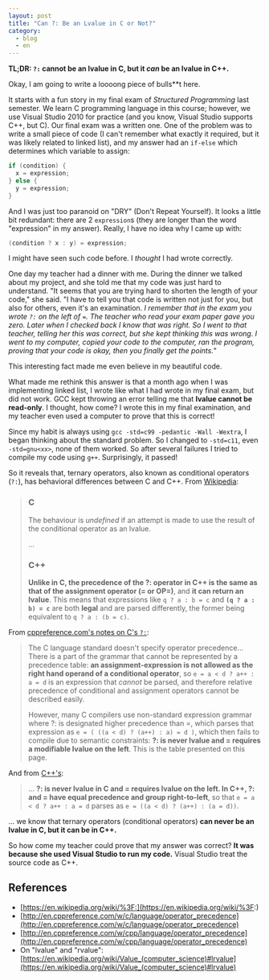 ```yaml
---
layout: post
title: "Can ?: Be an Lvalue in C or Not?"
category:
  - blog
  - en
---
```


**TL;DR: `?:` cannot be an lvalue in C, but it _can_ be an lvalue in C++.**

Okay, I am going to write a loooong piece of bulls\*\*t here.

It starts with a fun story in my final exam of _Structured Programming_ last semester. We learn C programming language in this course; however, we use Visual Studio 2010 for practice (and you know, Visual Studio supports C++, but C). Our final exam was a written one. One of the problem was to write a small piece of code (I can't remember what exactly it required, but it was likely related to linked list), and my answer had an `if-else` which determines which variable to assign:

```c
if (condition) {
  x = expression;
} else {
  y = expression;
}
```

And I was just too paranoid on "DRY" (Don't Repeat Yourself). It looks a little bit redundant: there are 2 `expression`s (they are longer than the word "expression" in my answer). Really, I have no idea why I came up with:

```c++
(condition ? x : y) = expression;
```

I might have seen such code before. I _thought_ I had wrote correctly.

One day my teacher <!-- Dr. Dyce --> had a dinner with me. During the dinner we talked about my project, and she told me that my code was just hard to understand. "It seems that you are trying hard to shorten the length of your code," she said. "I have to tell you that code is written not just for you, but also for others, even it's an examination. _I remember that in the exam you wrote `?:` on the left of `=`. The teacher who read your exam paper gave you zero. Later when I checked back I know that was right. So I went to that teacher, telling her this was correct, but she kept thinking this was wrong. I went to my computer, copied your code to the computer, ran the program, proving that your code is okay, then you finally get the points._"

This interesting fact made me even believe in my beautiful code.

What made me rethink this answer is that a month ago when I was implementing linked list, I wrote like what I had wrote in my final exam, but did not work. GCC kept throwing an error telling me that **lvalue cannot be read-only**. I thought, how come? I wrote this in my final examination, and my teacher even used a computer to prove that this is correct!

Since my habit is always using `gcc -std=c99 -pedantic -Wall -Wextra`, I began thinking about the standard problem. So I changed to `-std=c11`, even `-std=gnu<xx>`, none of them worked. So after several failures I tried to compile my code using `g++`. Surprisingly, it passed!

So it reveals that, ternary operators, also known as conditional operators (`?:`), has behavioral differences between C and C++. From [Wikipedia](https://en.wikipedia.org/wiki/%3F:#C):

> ### C
> The behaviour is _undefined_ if an attempt is made to use the result of the conditional operator as an lvalue.
>
> ...
>
> ### C++
>
> **Unlike in C, the precedence of the ?: operator in C++ is the same as that of the assignment operator (= or OP=)**, and **it can return an lvalue**. This means that expressions like `q ? a : b = c` and **`(q ? a : b) = c`** are both **legal** and are parsed differently, the former being equivalent to `q ? a : (b = c)`.

From [cppreference.com's notes on C's `?:`](http://en.cppreference.com/w/c/language/operator_precedence#Notes):

> The C language standard doesn't specify operator precedence... There is a part of the grammar that cannot be represented by a precedence table: **an assignment-expression is not allowed as the right hand operand of a conditional operator**, so `e = a < d ? a++ : a = d` is an expression that _cannot_ be parsed, and therefore relative precedence of conditional and assignment operators cannot be described easily.
>
> However, many C compilers use non-standard expression grammar where ?: is designated higher precedence than =, which parses that expression as `e = ( ((a < d) ? (a++) : a) = d )`, which then fails to compile due to semantic constraints: **?: is never lvalue and = requires a modifiable lvalue on the left**. This is the table presented on this page.

And from [C++'s](http://en.cppreference.com/w/cpp/language/operator_precedence#Notes):

> ... **?: is never lvalue in C and = requires lvalue on the left. In C++, ?: and = have equal precedence and group right-to-left**, so that `e = a < d ? a++ : a = d` parses as `e = ((a < d) ? (a++) : (a = d))`.

... we know that ternary operators (conditional operators) **can never be an lvalue in C, but it can be in C++.**

So how come my teacher could prove that my answer was correct? **It was because she used Visual Studio to run my code.** Visual Studio treat the source code as C++.

## References

- [https://en.wikipedia.org/wiki/%3F:](https://en.wikipedia.org/wiki/%3F:)
- [http://en.cppreference.com/w/c/language/operator_precedence](http://en.cppreference.com/w/c/language/operator_precedence)
- [http://en.cppreference.com/w/cpp/language/operator_precedence](http://en.cppreference.com/w/cpp/language/operator_precedence)
- On "lvalue" and "rvalue": [https://en.wikipedia.org/wiki/Value_(computer_science)#lrvalue](https://en.wikipedia.org/wiki/Value_(computer_science)#lrvalue)
